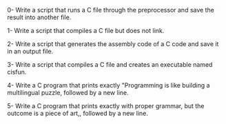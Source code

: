 
0- Write a script that runs a C file through the preprocessor and save the result into another file.



1- Write a script that compiles a C file but does not link.



2- Write a script that generates the assembly code of a C code and save it in an output file.



3- Write a script that compiles a C file and creates an executable named cisfun.



4- Write a C program that prints exactly "Programming is like building a multilingual puzzle, followed by a new line.



5- Write a C program that prints exactly with proper grammar, but the outcome is a piece of art,, followed by a new line.



